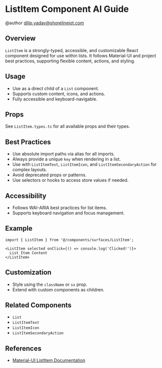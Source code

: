 # ListItem Component AI Guide

@author dilip.yadav@shorelineiot.com

## Overview

`ListItem` is a strongly-typed, accessible, and customizable React component designed for use within lists. It follows Material-UI and project best practices, supporting flexible content, actions, and styling.

## Usage

- Use as a direct child of a `List` component.
- Supports custom content, icons, and actions.
- Fully accessible and keyboard-navigable.

## Props

See `ListItem.types.ts` for all available props and their types.

## Best Practices

- Use absolute import paths via alias for all imports.
- Always provide a unique `key` when rendering in a list.
- Use with `ListItemText`, `ListItemIcon`, and `ListItemSecondaryAction` for complex layouts.
- Avoid deprecated props or patterns.
- Use selectors or hooks to access store values if needed.

## Accessibility

- Follows WAI-ARIA best practices for list items.
- Supports keyboard navigation and focus management.

## Example

```tsx
import { ListItem } from '@/components/surfaces/ListItem';

<ListItem selected onClick={() => console.log('Clicked!')}>
  List Item Content
</ListItem>
```

## Customization

- Style using the `className` or `sx` prop.
- Extend with custom components as children.

## Related Components

- `List`
- `ListItemText`
- `ListItemIcon`
- `ListItemSecondaryAction`

## References

- [Material-UI ListItem Documentation](https://mui.com/material-ui/react-list/#listitem) 